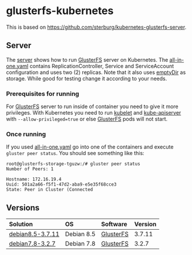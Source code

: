 glusterfs-kubernetes
====================

This is based on https://github.com/sterburg/kubernetes-glusterfs-server.

## Server
The [server] shows how to run [GlusterFS] server on Kubernetes. The [all-in-one.yaml] contains 
ReplicationController, Service and ServiceAccount configuration and uses two (2) replicas. Note
that it also uses [emptyDir] as storage. While good for testing change it according to your needs.

### Prerequisites for running
For [GlusterFS] server to run inside of container you need to give it more privileges. With Kubernetes
you need to run [kubelet] and [kube-apiserver] with `--allow-privileged=true` or else [GlusterFS]
pods will not start.

### Once running
If you used [all-in-one.yaml] go into one of the containers and execute `gluster peer status`.
You should see something like this:
```
root@glusterfs-storage-tguzw:/# gluster peer status
Number of Peers: 1

Hostname: 172.16.19.4
Uuid: 501a2a66-f5f1-47d2-aba9-e5e35f68cce3
State: Peer in Cluster (Connected
```

## Versions
|Solution          |OS        |Software   |Version|
|:-----------------|:---------|:----------|:------|
|[debian8.5-3.7.11]|Debian 8.5|[GlusterFS]|3.7.11 |
|[debian7.8-3.2.7] |Debian 7.8|[GlusterFS]|3.2.7  |

[GlusterFS]: https://www.gluster.org/
[server]: https://github.com/matthewvalimaki/glusterfs-kubernetes/tree/master/server
[all-in-one.yaml]: https://github.com/matthewvalimaki/glusterfs-kubernetes/blob/master/server/all-in-one.yaml
[emptyDir]: http://kubernetes.io/docs/user-guide/volumes/#emptydir
[kubelet]: http://kubernetes.io/docs/admin/kubelet/
[kube-apiserver]: http://kubernetes.io/docs/admin/kube-apiserver/

[debian8.5-3.7.11]: https://github.com/matthewvalimaki/glusterfs-kubernetes/tree/master/server/debian8.5-3.7.11
[debian7.8-3.2.7]: https://github.com/matthewvalimaki/glusterfs-kubernetes/tree/master/server/debian7.8-3.2.7
